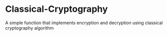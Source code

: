 # Classical-Cryptography
A simple function that implements encryption and decryption using classical cryptography algorithm
